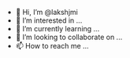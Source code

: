 - 👋 Hi, I’m @lakshjmi
- 👀 I’m interested in ...
- 🌱 I’m currently learning ...
- 💞️ I’m looking to collaborate on ...
- 📫 How to reach me ...

<!---
lakshjmi/lakshjmi is a ✨ special ✨ repository because its `README.md` (this file) appears on your GitHub profile.
You can click the Preview link to take a look at your changes.
--->

